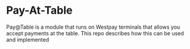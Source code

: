 # Pay-At-Table
Pay@Table is a module that runs on Westpay terminals that allows you accept payments at the table. This repo describes how this can be used and implemented
